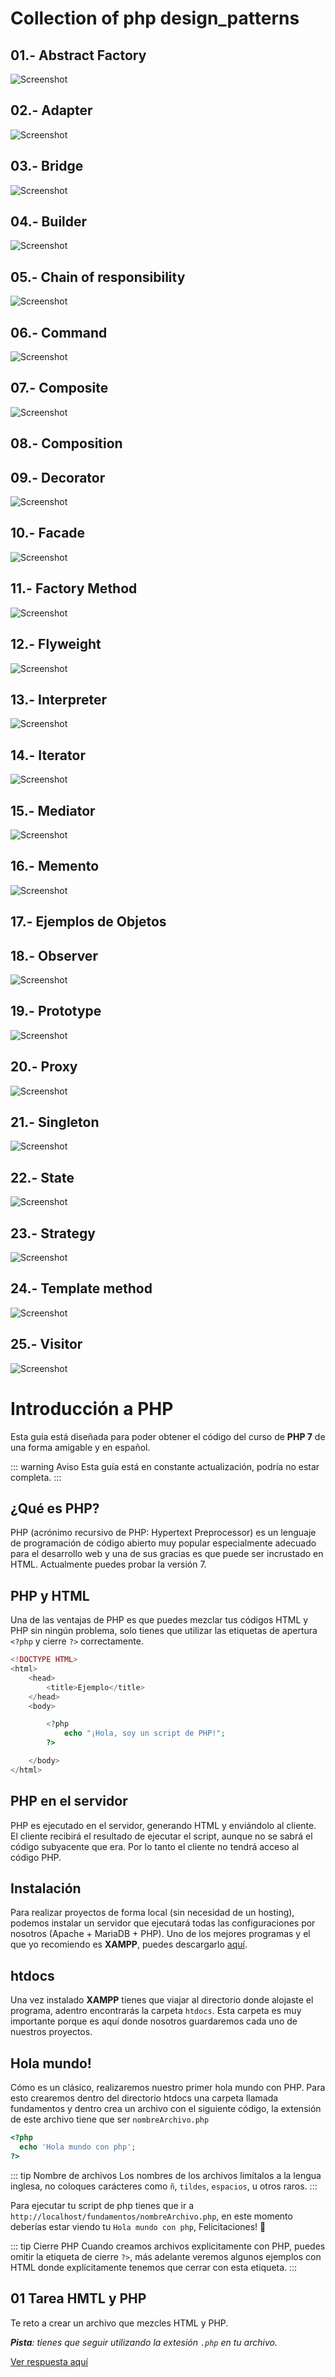 # Collection of php design_patterns

## 01.- Abstract Factory 
![Screenshot](/AbstractFactory/uml/uml.png)<br>
## 02.- Adapter
![Screenshot](/Adapter/uml/uml.png)<br>
## 03.- Bridge
![Screenshot](/Bridge/uml/uml.png)<br>
## 04.- Builder
![Screenshot](/Builder/uml/uml.png)<br>
## 05.- Chain of responsibility
![Screenshot](/ChainOfResponsibility/uml/uml.png)<br>
## 06.- Command
![Screenshot](/Command/uml/uml.png)<br>
## 07.- Composite
![Screenshot](/Composite/uml/uml.png)<br>
## 08.- Composition
## 09.- Decorator
![Screenshot](/Decorator/uml/uml.png)<br>
## 10.- Facade
![Screenshot](/Facade/uml/uml.png)<br>
## 11.- Factory Method
![Screenshot](/FactoryMethod/uml/uml.png)<br>
## 12.- Flyweight
![Screenshot](/Flyweight/uml/uml.png)<br>
## 13.- Interpreter
![Screenshot](/Interpreter/uml/uml.png)<br>
## 14.- Iterator
![Screenshot](/Iterator/uml/uml.png)<br>
## 15.- Mediator
![Screenshot](/Mediator/uml/uml.png)<br>
## 16.- Memento
![Screenshot](/Memento/uml/uml.png)<br>
## 17.- Ejemplos de Objetos
## 18.- Observer
![Screenshot](/Observer/uml/uml.png)<br>
## 19.- Prototype
![Screenshot](/Prototype/uml/uml.png)<br>
## 20.- Proxy
![Screenshot](/Proxy/uml/uml.png)<br>
## 21.- Singleton
![Screenshot](/Singleton/uml/uml.png)<br>
## 22.- State
![Screenshot](/State/uml/uml.png)<br>
## 23.- Strategy
![Screenshot](/Strategy/uml/uml.png)<br>
## 24.- Template method
![Screenshot](/TemplateMethod/uml/uml.png)<br>
## 25.- Visitor
![Screenshot](/Visitor/uml/uml.png)<br>

# Introducción a PHP

Esta guía está diseñada para poder obtener el código del curso de **PHP 7** de una forma amigable y en español.

::: warning Aviso
Esta guía está en constante actualización, podría no estar completa.
:::

## ¿Qué es PHP?
PHP (acrónimo recursivo de PHP: Hypertext Preprocessor) es un lenguaje de programación de código abierto muy popular especialmente adecuado para el desarrollo web y una de sus gracias es que puede ser incrustado en HTML. Actualmente puedes probar la versión 7.

## PHP y HTML
Una de las ventajas de PHP es que puedes mezclar tus códigos HTML y PHP sin ningún problema, solo tienes que utilizar las etiquetas de apertura `<?php` y cierre `?>` correctamente.

``` php
<!DOCTYPE HTML>
<html>
    <head>
        <title>Ejemplo</title>
    </head>
    <body>

        <?php
            echo "¡Hola, soy un script de PHP!";
        ?>

    </body>
</html>
```

## PHP en el servidor
PHP es ejecutado en el servidor, generando HTML y enviándolo al cliente. El cliente recibirá el resultado de ejecutar el script, aunque no se sabrá el código subyacente que era. Por lo tanto el cliente no tendrá acceso al código PHP.

## Instalación
Para realizar proyectos de forma local (sin necesidad de un hosting), podemos instalar un servidor que ejecutará todas las configuraciones por nosotros (Apache + MariaDB + PHP). Uno de los mejores programas y el que yo recomiendo es **XAMPP**, puedes descargarlo [aquí](https://www.apachefriends.org/es/index.html).

## htdocs
Una vez instalado **XAMPP** tienes que viajar al directorio donde alojaste el programa, adentro encontrarás la carpeta `htdocs`. Esta carpeta es muy importante porque es aquí donde nosotros guardaremos cada uno de nuestros proyectos.

## Hola mundo!
Cómo es un clásico, realizaremos nuestro primer hola mundo con PHP. Para esto crearemos dentro del directorio htdocs una carpeta llamada fundamentos y dentro crea un archivo con el siguiente código, la extensión de este archivo tiene que ser `nombreArchivo.php`

``` php
<?php
  echo 'Hola mundo con php';
?>
```

::: tip Nombre de archivos
Los nombres de los archivos limítalos a la lengua inglesa, no coloques carácteres como `ñ`, `tildes`, `espacios`, u otros raros.
:::

Para ejecutar tu script de php tienes que ir a `http://localhost/fundamentos/nombreArchivo.php`, en este momento deberías estar viendo tu `Hola mundo con php`, Felicitaciones! :clap:

::: tip Cierre PHP
Cuando creamos archivos explicitamente con PHP, puedes omitir la etiqueta de cierre `?>`, más adelante veremos algunos ejemplos con HTML donde explícitamente tenemos que cerrar con esta etiqueta.
:::

## 01 Tarea HMTL y PHP
Te reto a crear un archivo que mezcles HTML y PHP.

***Pista**: tienes que seguir utilizando la extesión `.php` en tu archivo.*

[Ver respuesta aquí](/tareas/#_01-tarea-hmtl-y-php)

